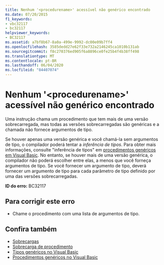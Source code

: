 ```yaml
---
title: Nenhum '<procedurename>' acessível não genérico encontrado
ms.date: 07/20/2015
f1_keywords:
- vbc32117
- bc32117
helpviewer_keywords:
- BC32117
ms.assetid: a7bf8b67-8a0a-499e-9992-dc00e09b7ff4
ms.openlocfilehash: 3585dedd27e62f33e732a2146245ca1010b131ab
ms.sourcegitcommit: f8c270376ed905f6a8896ce0fe25b4f4b38ff498
ms.translationtype: MT
ms.contentlocale: pt-BR
ms.lasthandoff: 06/04/2020
ms.locfileid: "84407074"
---
```

# <a name="no-accessible-non-generic-procedurename-found"></a>Nenhum '\<procedurename>' acessível não genérico encontrado
Uma instrução chama um procedimento que tem mais de uma versão sobrecarregada, mas todas as versões sobrecarregadas são genéricas e a chamada não fornece argumentos de tipo.  
  
 Se houver apenas uma versão genérica e você chamá-la sem argumentos de tipo, o compilador poderá tentar a *inferência de tipos*. Para obter mais informações, consulte "inferência de tipos" em [procedimentos genéricos em Visual Basic](../programming-guide/language-features/data-types/generic-procedures.md). No entanto, se houver mais de uma versão genérica, o compilador não poderá escolher entre elas, a menos que você forneça argumentos de tipo. Se você fornecer um argumento de tipo, deverá fornecer um argumento de tipo para cada parâmetro de tipo definido por uma das versões sobrecarregadas.  
  
 **ID do erro:** BC32117  
  
## <a name="to-correct-this-error"></a>Para corrigir este erro  
  
- Chame o procedimento com uma lista de argumentos de tipo.  
  
## <a name="see-also"></a>Confira também

- [Sobrecargas](../language-reference/modifiers/overloads.md)
- [Sobrecarga de procedimento](../programming-guide/language-features/procedures/procedure-overloading.md)
- [Tipos genéricos no Visual Basic](../programming-guide/language-features/data-types/generic-types.md)
- [Procedimentos genéricos no Visual Basic](../programming-guide/language-features/data-types/generic-procedures.md)
